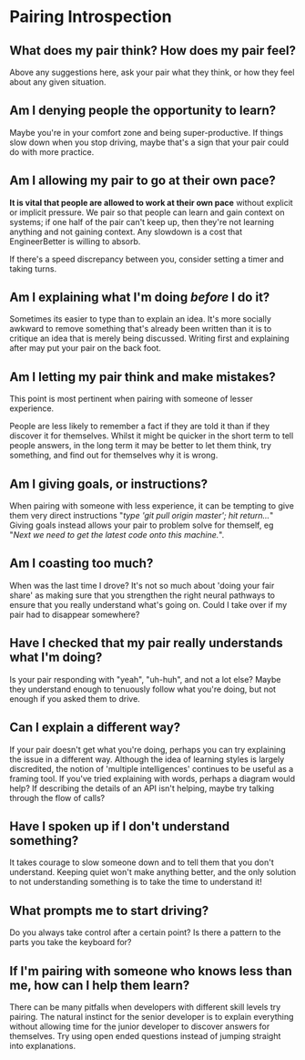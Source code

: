 # Pairing Introspection

## What does my pair think? How does my pair feel?

Above any suggestions here, ask your pair what they think, or how they feel about any given situation.

## Am I denying people the opportunity to learn?

Maybe you're in your comfort zone and being super-productive. If things slow down when you stop driving, maybe that's a sign that your pair could do with more practice.

## Am I allowing my pair to go at their own pace?

**It is vital that people are allowed to work at their own pace** without explicit or implicit pressure. We pair so that people can learn and gain context on systems; if one half of the pair can't keep up, then they're not learning anything and not gaining context. Any slowdown is a cost that EngineerBetter is willing to absorb. 

If there's a speed discrepancy between you, consider setting a timer and taking turns. 

## Am I explaining what I'm doing _before_ I do it?

Sometimes its easier to type than to explain an idea. It's more socially awkward to remove something that's already been written than it is to critique an idea that is merely being discussed. Writing first and explaining after may put your pair on the back foot.

## Am I letting my pair think and make mistakes?

This point is most pertinent when pairing with someone of lesser experience.

People are less likely to remember a fact if they are told it than if they discover it for themselves. Whilst it might be quicker in the short term to tell people answers, in the long term it may be better to let them think, try something, and find out for themselves why it is wrong.

## Am I giving goals, or instructions?

When pairing with someone with less experience, it can be tempting to give them very direct instructions "_type 'git pull origin master'; hit return..._" Giving goals instead allows your pair to problem solve for themself, eg "_Next we need to get the latest code onto this machine._".

## Am I coasting too much?

When was the last time I drove? It's not so much about 'doing your fair share' as making sure that you strengthen the right neural pathways to ensure that you really understand what's going on. Could I take over if my pair had to disappear somewhere?

## Have I checked that my pair really understands what I'm doing?

Is your pair responding with "yeah", "uh-huh", and not a lot else? Maybe they understand enough to tenuously follow what you're doing, but not enough if you asked them to drive.

## Can I explain a different way?

If your pair doesn't get what you're doing, perhaps you can try explaining the issue in a different way. Although the idea of learning styles is largely discredited, the notion of 'multiple intelligences' continues to be useful as a framing tool. If you've tried explaining with words, perhaps a diagram would help? If describing the details of an API isn't helping, maybe try talking through the flow of calls?

## Have I spoken up if I don't understand something?

It takes courage to slow someone down and to tell them that you don't understand. Keeping quiet won't make anything better, and the only solution to not understanding something is to take the time to understand it!

## What prompts me to start driving?

Do you always take control after a certain point? Is there a pattern to the parts you take the keyboard for?

## If I'm pairing with someone who knows less than me, how can I help them learn?

There can be many pitfalls when developers with different skill levels try pairing. 
The natural instinct for the senior developer is to explain everything without allowing time for the junior developer to discover answers for themselves. Try using open ended questions instead of jumping straight into explanations.
